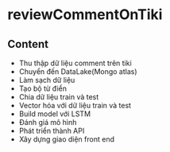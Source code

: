 # reviewCommentOnTiki
## Content
 - Thu thập dữ liệu comment trên tiki
 - Chuyển đến DataLake(Mongo atlas)
 - Làm sạch dữ liệu
 - Tạo bộ từ điển 
 - Chia dữ liệu train và test
 - Vector hóa với dữ liệu train và test
 - Build model với LSTM
 - Đánh giá mô hình 
 - Phát triển thành API 
 - Xây dựng giao diện front end
